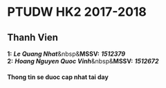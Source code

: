 # PTUDW HK2 2017-2018
## **Thanh Vien**
**1:** **_Le Quang Nhat_**&nbsp&**MSSV:** **_1512379_**</br>
**2:** **_Hoang Nguyen Quoc Vinh_**&nbsp&**MSSV:** **_1512672_**
#### **Thong tin se duoc cap nhat tai day**

